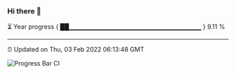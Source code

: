 ### Hi there 👋

⏳ Year progress { ██▁▁▁▁▁▁▁▁▁▁▁▁▁▁▁▁▁▁▁▁▁▁▁▁▁▁▁▁ } 9.11 %

---

⏰ Updated on Thu, 03 Feb 2022 06:13:48 GMT

![Progress Bar CI](https://github.com/liununu/liununu/workflows/Progress%20Bar%20CI/badge.svg)
